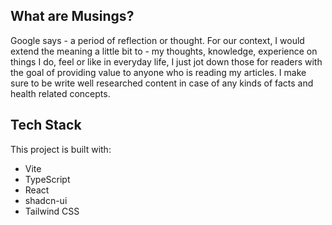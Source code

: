 ## What are Musings?

Google says - a period of reflection or thought. For our context, I would extend the 
meaning a little bit to - my thoughts, knowledge, experience on things I do, feel or
like in everyday life, I just jot down those for readers with the goal of providing 
value to anyone who is reading my articles. I make sure to be write well researched 
content in case of any kinds of facts and health related concepts. 

## Tech Stack

This project is built with:

- Vite
- TypeScript
- React
- shadcn-ui
- Tailwind CSS

